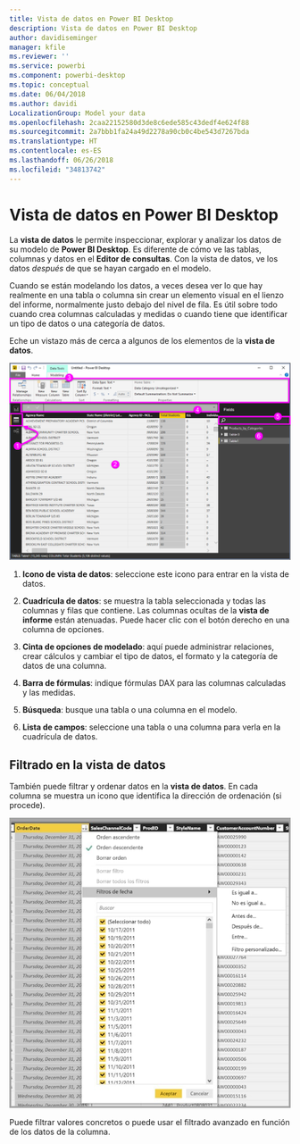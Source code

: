 ```yaml
---
title: Vista de datos en Power BI Desktop
description: Vista de datos en Power BI Desktop
author: davidiseminger
manager: kfile
ms.reviewer: ''
ms.service: powerbi
ms.component: powerbi-desktop
ms.topic: conceptual
ms.date: 06/04/2018
ms.author: davidi
LocalizationGroup: Model your data
ms.openlocfilehash: 2caa22152580d3de8c6ede585c43dedf4e624f88
ms.sourcegitcommit: 2a7bbb1fa24a49d2278a90cb0c4be543d7267bda
ms.translationtype: HT
ms.contentlocale: es-ES
ms.lasthandoff: 06/26/2018
ms.locfileid: "34813742"
---
```

# <a name="data-view-in-power-bi-desktop"></a>Vista de datos en Power BI Desktop
La **vista de datos** le permite inspeccionar, explorar y analizar los datos de su modelo de **Power BI Desktop**. Es diferente de cómo ve las tablas, columnas y datos en el **Editor de consultas**. Con la vista de datos, ve los datos *después* de que se hayan cargado en el modelo.

Cuando se están modelando los datos, a veces desea ver lo que hay realmente en una tabla o columna sin crear un elemento visual en el lienzo del informe, normalmente justo debajo del nivel de fila. Es útil sobre todo cuando crea columnas calculadas y medidas o cuando tiene que identificar un tipo de datos o una categoría de datos.

Eche un vistazo más de cerca a algunos de los elementos de la **vista de datos**.

![Vista de datos en Power BI Desktop](media/desktop-data-view/dataview_fullscreen.png)

1. **Icono de vista de datos**: seleccione este icono para entrar en la vista de datos.

2. **Cuadrícula de datos**: se muestra la tabla seleccionada y todas las columnas y filas que contiene. Las columnas ocultas de la **vista de informe** están atenuadas. Puede hacer clic con el botón derecho en una columna de opciones.

3. **Cinta de opciones de modelado**: aquí puede administrar relaciones, crear cálculos y cambiar el tipo de datos, el formato y la categoría de datos de una columna.

4. **Barra de fórmulas**: indique fórmulas DAX para las columnas calculadas y las medidas.

5. **Búsqueda**: busque una tabla o una columna en el modelo.

6. **Lista de campos**: seleccione una tabla o una columna para verla en la cuadrícula de datos.

## <a name="filtering-in-data-view"></a>Filtrado en la vista de datos

También puede filtrar y ordenar datos en la **vista de datos**. En cada columna se muestra un icono que identifica la dirección de ordenación (si procede).

![Ordenar y filtrar en la vista Datos en Power BI Desktop](media/desktop-data-view/dataview_sort-and-filter.png)

Puede filtrar valores concretos o puede usar el filtrado avanzado en función de los datos de la columna. 


